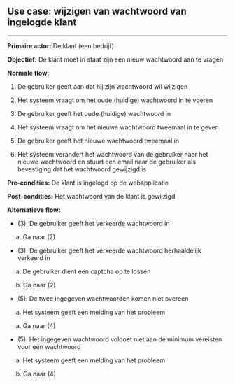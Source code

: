 
## Use case: wijzigen van wachtwoord van ingelogde klant
---

**Primaire actor:** De klant (een bedrijf)

**Objectief:** De klant moet in staat zijn een nieuw wachtwoord aan te vragen

**Normale flow:**
1. De gebruiker geeft aan dat hij zijn wachtwoord wil wijzigen

2. Het systeem vraagt om het oude (huidige) wachtwoord in te voeren

3. De gebruiker geeft het oude (huidige) wachtwoord in

4. Het systeem vraagt om het nieuwe wachtwoord tweemaal in te geven

5. De gebruiker geeft het nieuwe wachtwoord tweemaal in

6. Het systeem verandert het wachtwoord van de gebruiker naar het nieuwe wachtwoord en stuurt een email naar de gebruiker als bevestiging dat het wachtwoord gewijzigd is

**Pre-condities:** De klant is ingelogd op de webapplicatie

**Post-condities:** Het wachtwoord van de klant is gewijzigd 

**Alternatieve flow:**
* (3). De gebruiker geeft het verkeerde wachtwoord in

&nbsp;&nbsp;&nbsp;&nbsp; a. Ga naar (2)

* (3). De gebruiker geeft het verkeerde wachtwoord herhaaldelijk verkeerd in

&nbsp;&nbsp;&nbsp;&nbsp; a. De gebruiker dient een captcha op te lossen

&nbsp;&nbsp;&nbsp;&nbsp; b. Ga naar (2)

* (5). De twee ingegeven wachtwoorden komen niet overeen

&nbsp;&nbsp;&nbsp;&nbsp; a. Het systeem geeft een melding van het probleem

&nbsp;&nbsp;&nbsp;&nbsp; a. Ga naar (4)

* (5). Het ingegeven wachtwoord voldoet niet aan de minimum vereisten voor een wachtwoord

&nbsp;&nbsp;&nbsp;&nbsp; a. Het systeem geeft een melding van het probleem

&nbsp;&nbsp;&nbsp;&nbsp; b. Ga naar (4)
